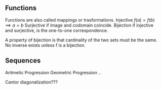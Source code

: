 ## Functions
Functions are also called mappings or trasformations.
Injective $f(a)=f(b)\implies a=b$
Surjective if image and codomain coincide.
Bijection if injective and surjective, is the one-to-one correspondence.

A property of bijection is that cardinality of the two sets must be the same.
No inverse exists unless f is a bijection.

## Sequences
Aritmetic Progression
Geometric Progression
..


Cantor diagonalization???